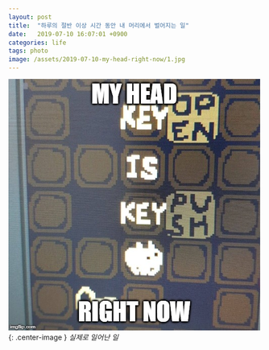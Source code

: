 ```yaml
---
layout: post
title:  "하루의 절반 이상 시간 동안 내 머리에서 벌어지는 일"
date:   2019-07-10 16:07:01 +0900
categories: life
tags: photo
image: /assets/2019-07-10-my-head-right-now/1.jpg
---
```


![1](/assets/2019-07-10-my-head-right-now/1.jpg){: .center-image }
*실제로 일어난 일*